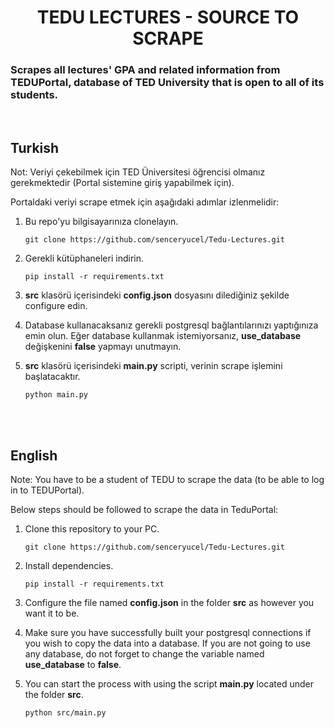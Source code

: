 <h1 align="center">TEDU LECTURES - SOURCE TO SCRAPE</h1>

### Scrapes all lectures' GPA and related information from TEDUPortal, database of TED University that is open to all of its students. 

<br>

## Turkish
Not: Veriyi çekebilmek için TED Üniversitesi öğrencisi olmanız gerekmektedir (Portal sistemine giriş yapabilmek için).

Portaldaki veriyi scrape etmek için aşağıdaki adımlar izlenmelidir:


1. Bu repo'yu bilgisayarınıza clonelayın.
    
    ```git clone https://github.com/senceryucel/Tedu-Lectures.git```

2. Gerekli kütüphaneleri indirin.
    
    ```pip install -r requirements.txt```

3. <b>src</b> klasörü içerisindeki <b>config.json</b> dosyasını dilediğiniz şekilde configure edin.

4. Database kullanacaksanız gerekli postgresql bağlantılarınızı yaptığınıza emin olun. Eğer database kullanmak istemiyorsanız, <b>use_database</b> değişkenini <b>false</b> yapmayı unutmayın.

5. <b>src</b> klasörü içerisindeki <b>main.py</b> scripti, verinin scrape işlemini başlatacaktır.

    ```python main.py```

<br><br>

## English
Note: You have to be a student of TEDU to scrape the data (to be able to log in to  TEDUPortal).

Below steps should be followed to scrape the data in TeduPortal:

1. Clone this repository to your PC.
    
    ```git clone https://github.com/senceryucel/Tedu-Lectures.git```

2. Install dependencies.
    
    ```pip install -r requirements.txt```

3. Configure the file named <b>config.json</b> in the folder <b>src</b> as however you want it to be.

4. Make sure you have successfully built your postgresql connections if you wish to copy the data into a database. If you are not going to use any database, do not forget to change the variable named <b>use_database</b> to <b>false</b>.

5. You can start the process with using the script <b>main.py</b> located under the folder <b>src</b>.

    ```python src/main.py```